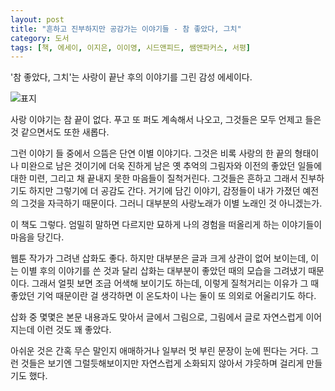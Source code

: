 ```yaml
---
layout: post
title: "흔하고 진부하지만 공감가는 이야기들 - 참 좋았다, 그치"
category: 도서
tags: [책, 에세이, 이지은, 이이영, 시드앤피드, 쌤앤파커스, 서평]
---
```


'참 좋았다, 그치'는
사랑이 끝난 후의 이야기를 그린 감성 에세이다.

![표지](https://lh3.googleusercontent.com/M4joeZqHhTn-_u_JWL0ILbidJ-znI-wTaUgcptJB-KA4okfOWnNj9jdDKQShJkCW6gdi8oh5gJCklw=s480)

사랑 이야기는 참 끝이 없다.
푸고 또 퍼도 계속해서 나오고,
그것들은 모두 언제고 들은 것 같으면서도 또한 새롭다.

그런 이야기 들 중에서 으뜸은 단연 이별 이야기다.
그것은 비록 사랑의 한 끝의 형태이나
미완으로 남은 것이기에
더욱 진하게 남은 옛 추억의 그림자와
이전의 좋았던 일들에 대한 미련,
그리고 채 끝내지 못한 마음들이 질척거린다.
그것들은 흔하고 그래서 진부하기도 하지만 그렇기에 더 공감도 간다.
거기에 담긴 이야기, 감정들이 내가 가졌던 예전의 그것을 자극하기 때문이다.
그러니 대부분의 사랑노래가 이별 노래인 것 아니겠는가.

이 책도 그렇다.
엄밀히 말하면 다르지만 묘하게 나의 경험을 떠올리게 하는 이야기들이 마음을 당긴다.

웹툰 작가가 그려낸 삽화도 좋다.
하지만 대부분은 글과 크게 상관이 없어 보이는데,
이는 이별 후의 이야기를 쓴 것과 달리
삽화는 대부분이 좋았던 때의 모습을 그려냈기 때문이다.
그래서 얼핏 보면 조금 어색해 보이기도 하는데,
이렇게 질척거리는 이유가 그 때 좋았던 기억 때문이란 걸 생각하면
이 온도차이 나는 둘이 또 의외로 어울리기도 하다.

삽화 중 몇몇은 본문 내용과도 맞아서
글에서 그림으로, 그림에서 글로 자연스럽게 이어지는데
이런 것도 꽤 좋았다.

아쉬운 것은 간혹 무슨 말인지 애매하거나 일부러 멋 부린 문장이 눈에 띈다는 거다.
그런 것들은 보기엔 그럴듯해보이지만
자연스럽게 소화되지 않아서 갸웃하며 걸리게 만들기도 했다.

